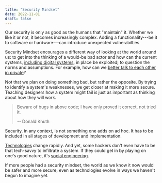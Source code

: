 ```yaml
---
title: "Security Mindset"
date: 2022-11-01
draft: false
---
```


Our security is only as good as the humans that "maintain" it.
Whether we like it or not, it becomes increasingly complex.
Adding a functionality---be it to software or hardware---can introduce
unexpected vulnerabilties.

Security Mindset encourages a different way of looking at the world
around us: to get into the thinking of a would-be bad actor and how can
the current systems, [including digital systems](/cybersecurity), in
place be exploited; to question the norms and assumptions. For example,
how can we [better talk to each other in private](/cryptography)?

Not that we plan on doing something bad, but rather the opposite. By
trying to identify a system's weaknesses, we get closer at making it
more secure. Teaching designers how a system might fail is just as
important as thinking about how they will work.

> Beware of bugs in above code;
> I have only proved it correct, not tried it.
>
> -- Donald Knuth

Security, in any context, is not something one adds on ad hoc.
It has to be included in all stages of development and implementation.

[Technologies](/technology) change rapidly.
And yet, some hackers don't even have to be that tech-savvy to infiltrate a
system. If they could get in by playing on one's good nature,
it's [social engineering](/social-engineering).

If more people had a security mindset,
the world as we know it now would be safer and more secure,
even as technologies evolve in ways we haven't begun to imagine yet.
